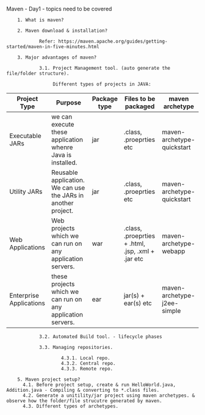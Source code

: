 
Maven - Day1 - topics need to be covered

        1. What is maven?

        2. Maven download & installation?
        
                Refer: https://maven.apache.org/guides/getting-started/maven-in-five-minutes.html

        3. Major advantages of maven?

                3.1. Project Management tool. (auto generate the file/folder structure).
                                
                     Different types of projects in JAVA: 
                     
| Project Type | Purpose | Package type | Files to be packaged | maven archetype | 
| --- | --- | --- | --- | --- |
| Executable JARs | we can execute these application whenre Java is installed. | jar | .class, .proeprties etc | maven-archetype-quickstart |
| Utility JARs | Reusable application. We can use the JARs in another project. | jar | .class, .proeprties etc | maven-archetype-quickstart |
| Web Applications | Web projects which we can run on any application servers. | war | .class, .proeprties + .html, .jsp, .xml + .jar etc | maven-archetype-webapp |
| Enterprise Applications | these projects which we can run on any application servers. | ear | jar(s) + ear(s) etc | maven-archetype-j2ee-simple |
  
                        
                3.2. Automated Build tool. - lifecycle phases
                
                3.3. Managing repositories.
                
                        4.3.1. Local repo.
                        4.3.2. Central repo.
                        4.3.3. Remote repo.

        5. Maven project setup?
          4.1. Before project setup, create & run HelloWorld.java, Addition.java - Compiling & converting to *.class files.
          4.2. Generate a unitility/jar project using maven archetypes. & observe how the folder/file strucutre generated by maven.
          4.3. Different types of archetypes.

